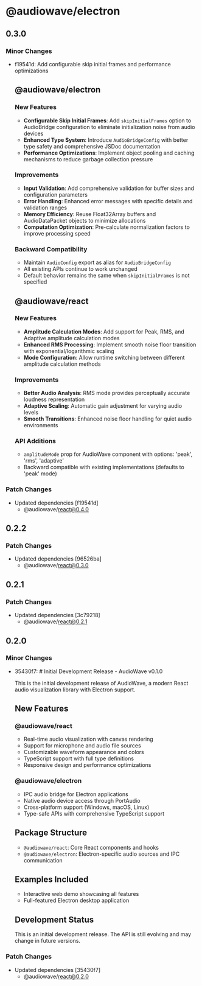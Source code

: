 # @audiowave/electron

## 0.3.0

### Minor Changes

- f19541d: Add configurable skip initial frames and performance optimizations

  ## @audiowave/electron

  ### New Features

  - **Configurable Skip Initial Frames**: Add `skipInitialFrames` option to AudioBridge configuration to eliminate initialization noise from audio devices
  - **Enhanced Type System**: Introduce `AudioBridgeConfig` with better type safety and comprehensive JSDoc documentation
  - **Performance Optimizations**: Implement object pooling and caching mechanisms to reduce garbage collection pressure

  ### Improvements

  - **Input Validation**: Add comprehensive validation for buffer sizes and configuration parameters
  - **Error Handling**: Enhanced error messages with specific details and validation ranges
  - **Memory Efficiency**: Reuse Float32Array buffers and AudioDataPacket objects to minimize allocations
  - **Computation Optimization**: Pre-calculate normalization factors to improve processing speed

  ### Backward Compatibility

  - Maintain `AudioConfig` export as alias for `AudioBridgeConfig`
  - All existing APIs continue to work unchanged
  - Default behavior remains the same when `skipInitialFrames` is not specified

  ## @audiowave/react

  ### New Features

  - **Amplitude Calculation Modes**: Add support for Peak, RMS, and Adaptive amplitude calculation modes
  - **Enhanced RMS Processing**: Implement smooth noise floor transition with exponential/logarithmic scaling
  - **Mode Configuration**: Allow runtime switching between different amplitude calculation methods

  ### Improvements

  - **Better Audio Analysis**: RMS mode provides perceptually accurate loudness representation
  - **Adaptive Scaling**: Automatic gain adjustment for varying audio levels
  - **Smooth Transitions**: Enhanced noise floor handling for quiet audio environments

  ### API Additions

  - `amplitudeMode` prop for AudioWave component with options: 'peak', 'rms', 'adaptive'
  - Backward compatible with existing implementations (defaults to 'peak' mode)

### Patch Changes

- Updated dependencies [f19541d]
  - @audiowave/react@0.4.0

## 0.2.2

### Patch Changes

- Updated dependencies [96526ba]
  - @audiowave/react@0.3.0

## 0.2.1

### Patch Changes

- Updated dependencies [3c79218]
  - @audiowave/react@0.2.1

## 0.2.0

### Minor Changes

- 35430f7: # Initial Development Release - AudioWave v0.1.0

  This is the initial development release of AudioWave, a modern React audio visualization library with Electron support.

  ## New Features

  ### @audiowave/react

  - Real-time audio visualization with canvas rendering
  - Support for microphone and audio file sources
  - Customizable waveform appearance and colors
  - TypeScript support with full type definitions
  - Responsive design and performance optimizations

  ### @audiowave/electron

  - IPC audio bridge for Electron applications
  - Native audio device access through PortAudio
  - Cross-platform support (Windows, macOS, Linux)
  - Type-safe APIs with comprehensive TypeScript support

  ## Package Structure

  - `@audiowave/react`: Core React components and hooks
  - `@audiowave/electron`: Electron-specific audio sources and IPC communication

  ## Examples Included

  - Interactive web demo showcasing all features
  - Full-featured Electron desktop application

  ## Development Status

  This is an initial development release. The API is still evolving and may change in future versions.

### Patch Changes

- Updated dependencies [35430f7]
  - @audiowave/react@0.2.0
